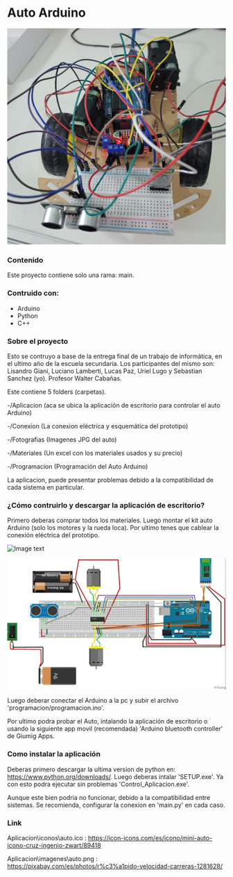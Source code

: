 # Auto Arduino

![Image text](https://github.com/Sebastian-Sanchez-Bentolila/Auto-Arduino/blob/main/Fotografias/1.jpg)

### Contenido

Este proyecto contiene solo una rama: main.

### Contruido con:

- Arduino
- Python
- C++

### Sobre el proyecto

Esto se contruyo a base de la entrega final de un trabajo de informática,
en el ultimo año de la escuela secundaria. Los participantes del mismo son:
Lisandro Giani, Luciano Lamberti, Lucas Paz, Uriel Lugo y Sebastian Sanchez (yo).
Profesor Walter Cabañas.

Este contiene 5 folders (carpetas). 

-/Aplicacion (aca se ubica la aplicación de escritorio para controlar el auto Arduino)

-/Conexion (La conexion eléctrica y esquemática del prototipo)

-/Fotografias (Imagenes JPG del auto)

-/Materiales (Un excel con los materiales usados y su precio)

-/Programacion (Programación del Auto Arduino)

La aplicacion, puede presentar problemas debido a la compatibilidad de cada sistema en particular. 

### ¿Cómo contruirlo y descargar la aplicación de escritorio?

Primero deberas comprar todos los materiales. Luego montar el kit auto Arduino (solo los motores y la rueda loca). Por ultimo tenes que cablear la conexión eléctrica del prototipo.

![Image text](https://github.com/Sebastian-Sanchez-Bentolila/Auto-Arduino/blob/main/Conexion/Diagrama_Electrico_esquemático.jpg)

![Image text](https://github.com/Sebastian-Sanchez-Bentolila/Auto-Arduino/blob/main/Conexion/Diagrama_Electrico_bb.jpg)

Luego deberar conectar el Arduino a la pc y subir el archivo 'programacion/programacion.ino'.

Por ultimo podra probar el Auto, intalando la aplicación de escritorio o usando la siguiente app movil (recomendada) 'Arduino bluetooth controller' de Giumig Apps. 

### Como instalar la aplicación

Deberas primero descargar la ultima version de python en: https://www.python.org/downloads/.
Luego deberas intalar 'SETUP.exe'. Ya con esto podra ejecutar sin problemas 'Control_Aplicacion.exe'.

Aunque este bien podria no funcionar, debido a la compatibilidad entre sistemas. Se recomienda, configurar la conexion en 'main.py' en cada caso. 

### Link

Aplicacion\\iconos\\auto.ico : https://icon-icons.com/es/icono/mini-auto-icono-cruz-ingenio-zwart/89418

Aplicacion\\imagenes\\auto.png : https://pixabay.com/es/photos/r%c3%a1pido-velocidad-carreras-1281628/
